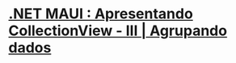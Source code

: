# [.NET MAUI : Apresentando CollectionView - III | Agrupando dados](https://youtu.be/pU7gHTFzcCE?si=Tf8FlMlvK2xFkYiI)



<!--
# .NET MAUI : Apresentando CollectionView - III | Agrupando dados

-->